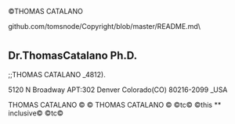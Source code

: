 ©THOMAS CATALANO 

github.com/tomsnode/Copyright/blob/master/README.md\

#
Dr.ThomasCatalano Ph.D.
------------------------
;;THOMAS CATALANO _4812).

5120 N Broadway APT:302 Denver Colorado(CO) 80216-2099 _USA

THOMAS CATALANO ©
© THOMAS CATALANO ©
©tc©
©this *\* inclusive©
©tc©
